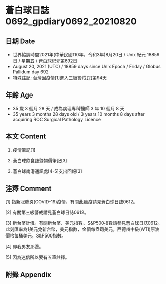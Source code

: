 [_metadata_:encoding]: - "utf-8"
[_metadata_:language]: - "zh-Hant-TW"
[_metadata_:fileformat]: - "markdown"
[_metadata_:MIME_type]: - "text/plain"
[_metadata_:markdown_version]: - "commonmark version 0.29"
[_metadata_:markdown_spec]: - "https://spec.commonmark.org/0.29/"

# 蒼白球日誌0692_gpdiary0692_20210820 #

## 日期 Date ##

* 世界協調時間2021年(中華民國110年，令和3年)8月20日 / Unix 紀元 18859 日 / 星期五 / 蒼白球紀元第692日
* August 20, 2021 (UTC) / 18859 days since Unix Epoch / Friday / Globus Pallidum day 692
* 特殊註記: 台灣因疫情[1]進入三級警戒[2]第94天

## 年齡 Age ##

* 35 歲 3 個月 28 天 / 成為病理專科醫師 3 年 10 個月 8 天
* 35 years 3 months 28 days old / 3 years 10 months 8 days after acquiring ROC Surgical Pathology Licence

## 本文 Content ##

1. 疫情筆記[1]

    
2. 蒼白球飲食誌暨物價筆記[3]

    
3. 蒼白球南港通訊處[4-5]支出回報[3]

    

## 注釋 Comment ##

[1] 指新冠肺炎(COVID-19)疫情，有關此瘟疫請見蒼白球日誌0612。


[2] 有關第三級警戒請見蒼白球日誌0612。


[3] 新台幣計價。有關新台幣、美元指數、S&P500指數請參見蒼白球日誌0612。此刻匯率為1美元兌新台幣，美元指數，金價每盎司美元，西德州中級(WTI)原油價格每桶美元，S&P500指數。


[4] 即我男友那邊。


[5] 因為迷信所以要有五筆註釋。



## 附錄 Appendix ##

